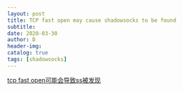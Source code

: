 ```yaml
--- 
layout: post
title: TCP fast open may cause shadowsocks to be found
subtitle:
date: 2020-03-30
author: D
header-img:
catalog: true
tags: [shadowsocks]
---
```


[tcp fast open可能会导致ss被发现](https://github.com/shadowsocks/shadowsocks-libev/issues/1552)

